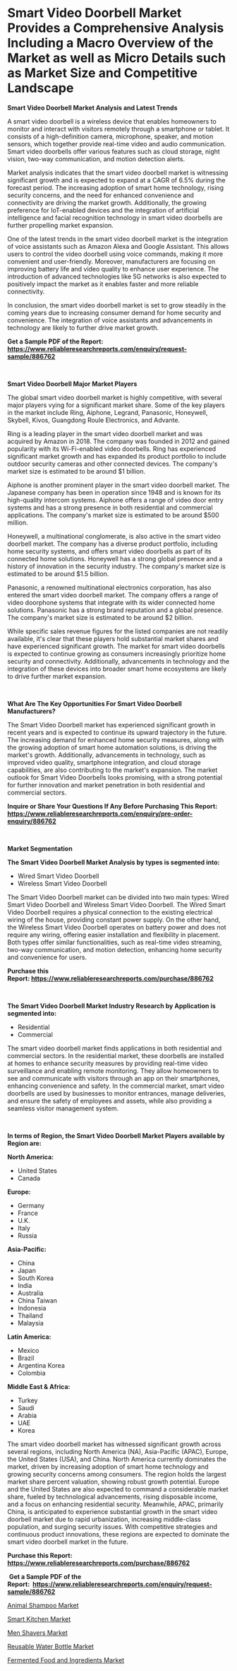 <p><h1>Smart Video Doorbell Market Provides a Comprehensive Analysis Including a Macro Overview of the Market as well as Micro Details such as Market Size and Competitive Landscape</h1></p><p><strong>Smart Video Doorbell Market Analysis and Latest Trends</strong></p>
<p><p>A smart video doorbell is a wireless device that enables homeowners to monitor and interact with visitors remotely through a smartphone or tablet. It consists of a high-definition camera, microphone, speaker, and motion sensors, which together provide real-time video and audio communication. Smart video doorbells offer various features such as cloud storage, night vision, two-way communication, and motion detection alerts.</p><p>Market analysis indicates that the smart video doorbell market is witnessing significant growth and is expected to expand at a CAGR of 6.5% during the forecast period. The increasing adoption of smart home technology, rising security concerns, and the need for enhanced convenience and connectivity are driving the market growth. Additionally, the growing preference for IoT-enabled devices and the integration of artificial intelligence and facial recognition technology in smart video doorbells are further propelling market expansion.</p><p>One of the latest trends in the smart video doorbell market is the integration of voice assistants such as Amazon Alexa and Google Assistant. This allows users to control the video doorbell using voice commands, making it more convenient and user-friendly. Moreover, manufacturers are focusing on improving battery life and video quality to enhance user experience. The introduction of advanced technologies like 5G networks is also expected to positively impact the market as it enables faster and more reliable connectivity.</p><p>In conclusion, the smart video doorbell market is set to grow steadily in the coming years due to increasing consumer demand for home security and convenience. The integration of voice assistants and advancements in technology are likely to further drive market growth.</p></p>
<p><strong>Get a Sample PDF of the Report:&nbsp; <a href="https://www.reliableresearchreports.com/enquiry/request-sample/886762">https://www.reliableresearchreports.com/enquiry/request-sample/886762</a></strong></p>
<p>&nbsp;</p>
<p><strong>Smart Video Doorbell Major Market Players</strong></p>
<p><p>The global smart video doorbell market is highly competitive, with several major players vying for a significant market share. Some of the key players in the market include Ring, Aiphone, Legrand, Panasonic, Honeywell, Skybell, Kivos, Guangdong Roule Electronics, and Advante. </p><p>Ring is a leading player in the smart video doorbell market and was acquired by Amazon in 2018. The company was founded in 2012 and gained popularity with its Wi-Fi-enabled video doorbells. Ring has experienced significant market growth and has expanded its product portfolio to include outdoor security cameras and other connected devices. The company's market size is estimated to be around $1 billion.</p><p>Aiphone is another prominent player in the smart video doorbell market. The Japanese company has been in operation since 1948 and is known for its high-quality intercom systems. Aiphone offers a range of video door entry systems and has a strong presence in both residential and commercial applications. The company's market size is estimated to be around $500 million.</p><p>Honeywell, a multinational conglomerate, is also active in the smart video doorbell market. The company has a diverse product portfolio, including home security systems, and offers smart video doorbells as part of its connected home solutions. Honeywell has a strong global presence and a history of innovation in the security industry. The company's market size is estimated to be around $1.5 billion.</p><p>Panasonic, a renowned multinational electronics corporation, has also entered the smart video doorbell market. The company offers a range of video doorphone systems that integrate with its wider connected home solutions. Panasonic has a strong brand reputation and a global presence. The company's market size is estimated to be around $2 billion.</p><p>While specific sales revenue figures for the listed companies are not readily available, it's clear that these players hold substantial market shares and have experienced significant growth. The market for smart video doorbells is expected to continue growing as consumers increasingly prioritize home security and connectivity. Additionally, advancements in technology and the integration of these devices into broader smart home ecosystems are likely to drive further market expansion.</p></p>
<p>&nbsp;</p>
<p><strong>What Are The Key Opportunities For Smart Video Doorbell Manufacturers?</strong></p>
<p><p>The Smart Video Doorbell market has experienced significant growth in recent years and is expected to continue its upward trajectory in the future. The increasing demand for enhanced home security measures, along with the growing adoption of smart home automation solutions, is driving the market's growth. Additionally, advancements in technology, such as improved video quality, smartphone integration, and cloud storage capabilities, are also contributing to the market's expansion. The market outlook for Smart Video Doorbells looks promising, with a strong potential for further innovation and market penetration in both residential and commercial sectors.</p></p>
<p><strong>Inquire or Share Your Questions If Any Before Purchasing This Report: <a href="https://www.reliableresearchreports.com/enquiry/pre-order-enquiry/886762">https://www.reliableresearchreports.com/enquiry/pre-order-enquiry/886762</a></strong></p>
<p>&nbsp;</p>
<p><strong>Market Segmentation</strong></p>
<p><strong>The Smart Video Doorbell Market Analysis by types is segmented into:</strong></p>
<p><ul><li>Wired Smart Video Doorbell</li><li>Wireless Smart Video Doorbell</li></ul></p>
<p><p>The Smart Video Doorbell market can be divided into two main types: Wired Smart Video Doorbell and Wireless Smart Video Doorbell. The Wired Smart Video Doorbell requires a physical connection to the existing electrical wiring of the house, providing constant power supply. On the other hand, the Wireless Smart Video Doorbell operates on battery power and does not require any wiring, offering easier installation and flexibility in placement. Both types offer similar functionalities, such as real-time video streaming, two-way communication, and motion detection, enhancing home security and convenience for users.</p></p>
<p><strong>Purchase this Report:&nbsp;<a href="https://www.reliableresearchreports.com/purchase/886762">https://www.reliableresearchreports.com/purchase/886762</a></strong></p>
<p>&nbsp;</p>
<p><strong>The Smart Video Doorbell Market Industry Research by Application is segmented into:</strong></p>
<p><ul><li>Residential</li><li>Commercial</li></ul></p>
<p><p>The smart video doorbell market finds applications in both residential and commercial sectors. In the residential market, these doorbells are installed at homes to enhance security measures by providing real-time video surveillance and enabling remote monitoring. They allow homeowners to see and communicate with visitors through an app on their smartphones, enhancing convenience and safety. In the commercial market, smart video doorbells are used by businesses to monitor entrances, manage deliveries, and ensure the safety of employees and assets, while also providing a seamless visitor management system.</p></p>
<p>&nbsp;</p>
<p><strong>In terms of Region, the Smart Video Doorbell Market Players available by Region are:</strong></p>
<p>
    <p> <strong> North America: </strong>
        <ul>
            <li>United States</li>
            <li>Canada</li>
        </ul>
        </p> 
    <p> <strong> Europe: </strong>
        <ul>
            <li>Germany</li>
            <li>France</li>
            <li>U.K.</li>
            <li>Italy</li>
            <li>Russia</li>
        </ul>
        </p> 
    <p> <strong> Asia-Pacific: </strong>
        <ul>
            <li>China</li>
            <li>Japan</li>
            <li>South Korea</li>
            <li>India</li>
            <li>Australia</li>
            <li>China Taiwan</li>
            <li>Indonesia</li>
            <li>Thailand</li>
            <li>Malaysia</li>
        </ul>
        </p> 
    <p> <strong> Latin America: </strong>
        <ul>
            <li>Mexico</li>
            <li>Brazil</li>
            <li>Argentina Korea</li>
            <li>Colombia</li>
        </ul>
        </p> 
    <p> <strong> Middle East & Africa: </strong>
        <ul>
            <li>Turkey</li>
            <li>Saudi</li>
            <li>Arabia</li>
            <li>UAE</li>
            <li>Korea</li>
        </ul>
    </p>
    </p>
<p><p>The smart video doorbell market has witnessed significant growth across several regions, including North America (NA), Asia-Pacific (APAC), Europe, the United States (USA), and China. North America currently dominates the market, driven by increasing adoption of smart home technology and growing security concerns among consumers. The region holds the largest market share percent valuation, showing robust growth potential. Europe and the United States are also expected to command a considerable market share, fueled by technological advancements, rising disposable income, and a focus on enhancing residential security. Meanwhile, APAC, primarily China, is anticipated to experience substantial growth in the smart video doorbell market due to rapid urbanization, increasing middle-class population, and surging security issues. With competitive strategies and continuous product innovations, these regions are expected to dominate the smart video doorbell market in the future.</p></p>
<p><strong>Purchase this Report: <a href="https://www.reliableresearchreports.com/purchase/886762">https://www.reliableresearchreports.com/purchase/886762</a></strong></p>
<p>&nbsp;<strong>Get a Sample PDF of the Report:&nbsp;&nbsp;<a href="https://www.reliableresearchreports.com/enquiry/request-sample/886762">https://www.reliableresearchreports.com/enquiry/request-sample/886762</a></strong></p>
<p><strong></strong></p>
<p><p><a href="https://github.com/juniordelafrance/Market-Research-Report-List-1/blob/main/animal-shampoo-market.md">Animal Shampoo Market</a></p><p><a href="https://github.com/mharielmesa/Market-Research-Report-List-1/blob/main/smart-kitchen-market.md">Smart Kitchen Market</a></p><p><a href="https://github.com/guneycigdem35/Market-Research-Report-List-1/blob/main/men-shavers-market.md">Men Shavers Market</a></p><p><a href="https://github.com/yoshih12/Market-Research-Report-List-1/blob/main/reusable-water-bottle-market.md">Reusable Water Bottle Market</a></p><p><a href="https://github.com/irfadac/Market-Research-Report-List-1/blob/main/fermented-food-and-ingredients-market.md">Fermented Food and Ingredients Market</a></p></p>